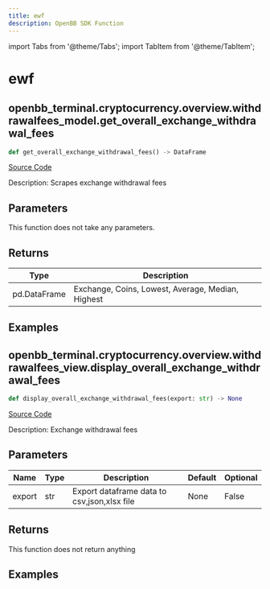 ```yaml
---
title: ewf
description: OpenBB SDK Function
---
```


import Tabs from '@theme/Tabs';
import TabItem from '@theme/TabItem';

# ewf

<Tabs>
<TabItem value="model" label="Model" default>

## openbb_terminal.cryptocurrency.overview.withdrawalfees_model.get_overall_exchange_withdrawal_fees

```python title='openbb_terminal/cryptocurrency/overview/withdrawalfees_model.py'
def get_overall_exchange_withdrawal_fees() -> DataFrame
```
[Source Code](https://github.com/OpenBB-finance/OpenBBTerminal/tree/main/openbb_terminal/cryptocurrency/overview/withdrawalfees_model.py#L182)

Description: Scrapes exchange withdrawal fees

## Parameters

This function does not take any parameters.

## Returns

| Type | Description |
| ---- | ----------- |
| pd.DataFrame | Exchange, Coins, Lowest, Average, Median, Highest |

## Examples



</TabItem>
<TabItem value="view" label="View">

## openbb_terminal.cryptocurrency.overview.withdrawalfees_view.display_overall_exchange_withdrawal_fees

```python title='openbb_terminal/cryptocurrency/overview/withdrawalfees_view.py'
def display_overall_exchange_withdrawal_fees(export: str) -> None
```
[Source Code](https://github.com/OpenBB-finance/OpenBBTerminal/tree/main/openbb_terminal/cryptocurrency/overview/withdrawalfees_view.py#L53)

Description: Exchange withdrawal fees

## Parameters

| Name | Type | Description | Default | Optional |
| ---- | ---- | ----------- | ------- | -------- |
| export | str | Export dataframe data to csv,json,xlsx file | None | False |

## Returns

This function does not return anything

## Examples



</TabItem>
</Tabs>